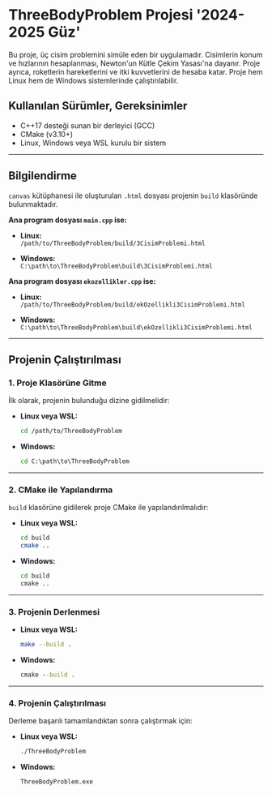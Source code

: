 # ThreeBodyProblem Projesi  '2024-2025 Güz'

Bu proje, üç cisim problemini simüle eden bir uygulamadır. Cisimlerin konum ve hızlarının hesaplanması, Newton'un Kütle Çekim Yasası'na dayanır. Proje ayrıca, roketlerin hareketlerini ve itki kuvvetlerini de hesaba katar. Proje hem Linux hem de Windows sistemlerinde çalıştırılabilir.

## Kullanılan Sürümler, Gereksinimler

- C++17 desteği sunan bir derleyici (GCC)
- CMake (v3.10+)
- Linux, Windows veya WSL kurulu bir sistem

---

## Bilgilendirme

`canvas` kütüphanesi ile oluşturulan `.html` dosyası projenin `build` klasöründe bulunmaktadır.

**Ana program dosyası `main.cpp` ise:**

- **Linux:**  
  `/path/to/ThreeBodyProblem/build/3CisimProblemi.html`

- **Windows:**  
  `C:\path\to\ThreeBodyProblem\build\3CisimProblemi.html`

**Ana program dosyası `ekozellikler.cpp` ise:**

- **Linux:**  
  `/path/to/ThreeBodyProblem/build/ekOzellikli3CisimProblemi.html`

- **Windows:**  
  `C:\path\to\ThreeBodyProblem\build\ekOzellikli3CisimProblemi.html`

---

## Projenin Çalıştırılması

### 1. Proje Klasörüne Gitme

İlk olarak, projenin bulunduğu dizine gidilmelidir:

- **Linux veya WSL:**
  ```bash
  cd /path/to/ThreeBodyProblem
  ```

- **Windows:**
  ```cmd
  cd C:\path\to\ThreeBodyProblem
  ```

---

### 2. CMake ile Yapılandırma

`build` klasörüne gidilerek proje CMake ile yapılandırılmalıdır:

- **Linux veya WSL:**
  ```bash
  cd build
  cmake ..
  ```

- **Windows:**
  ```cmd
  cd build
  cmake ..
  ```

---

### 3. Projenin Derlenmesi

- **Linux veya WSL:**
  ```bash
  make --build .
  ```

- **Windows:**
  ```cmd
  cmake --build .
  ```

---

### 4. Projenin Çalıştırılması

Derleme başarılı tamamlandıktan sonra çalıştırmak için:

- **Linux veya WSL:**
  ```bash
  ./ThreeBodyProblem
  ```

- **Windows:**
  ```cmd
  ThreeBodyProblem.exe
  ```
